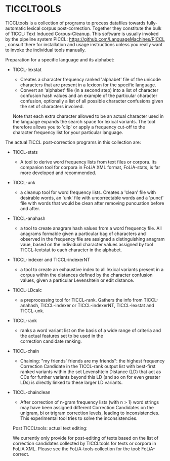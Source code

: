 TICCLTOOLS
==================

TICCLtools is a collection of programs to process datafiles towards fully-automatic lexical corpus post-correction. Together they constitute the bulk of TICCL: Text Induced Corpus-Cleanup. This software is usually invoked by the pipeline system PICCL: https://github.com/LanguageMachines/PICCL ,
consult there for installation and usage instructions unless you really want to invoke the individual tools manually.

Preparation for a specific language and its alphabet:

- TICCL-lexstat
  - Creates a character frequency ranked 'alphabet' file of the unicode characters that are present in a lexicon for the specific language.
  - Convert an 'alphabet' file (in a second step) into a list of character confusion hash values and an example of the          particular character confusion, optionally a list of all possible character confusions given the set of characters          involved.
   
   Note that each extra character allowed to be an actual character used in the language expands the search space for           lexical variants. The tool therefore allows you to 'clip' or apply a frequency cut-off to the character frequency 
    list for your particular language.

The actual TICCL post-correction programs in this collection are:
- TICCL-stats
  - A tool to derive word frequency lists from text files or corpora. Its companion tool for corpora in FoLiA XML format, FoLiA-stats, is far more developed and recommended.
- TICCL-unk
  - a cleanup tool for word frequency lists. Creates a 'clean' file with desirable words, an 'unk' file with uncorrectable      words and a 'punct' file with words that would be clean after removing puncuation before and after.
- TICCL-anahash
  - a tool to create anagram hash values from a word frequency file. All anagrams formable given a particular bag of
  characters and observed in the frequency file are assigned a distinguishing anagram vaue, based on the individual 
  character values assigned by tool TICCL-lextstat to each character in the alphabet.
- TICCL-indexer and TICCL-indexerNT
  - a  tool  to create an exhaustive index to all lexical
    variants present in a corpus within the distances defined by the character 
    confusion values, given a particular Levenshtein or edit distance.
- TICCL-LDcalc
  - a preprocessing tool for TICCL-rank. Gathers the info from TICCL-anahash, TICCL-indexer or TICCL-indexerNT, 
    TICCL-lexstat and TICCL-unk.
- TICCL-rank
  - ranks a word variant list on the basis of a wide range of criteria and the actual features set to be used in the    
    correction candidate ranking.
- TICCL-chain
  - Chaining: "my friends' friends are my friends": the highest frequency Correction Candidate in the TICCL-rank output 
    list with best-first ranked variants within the set Levenshtein Distance (LD) that act as CCs for further variants 
    beyond this LD (and so on for even greater LDs) is directly linked to these larger LD variants.
- TICCL-chainclean
  - After correction of n-gram frequency lists (with n > 1) word strings may have been assigned different Correction 
    Candidates on the unigram, bi or trigram correction levels, leading to inconsistencies. This experimental tool tries
    to solve the inconsistencies.
  
  Post TICCLtools: actual text editing:
  
  We currently only provide for post-editing of texts based on the list of correction candidates collected 
  by TICCLtools for texts or corpora in FoLiA XML. Please see the FoLiA-tools collection for the tool: FoLiA-correct.
  


